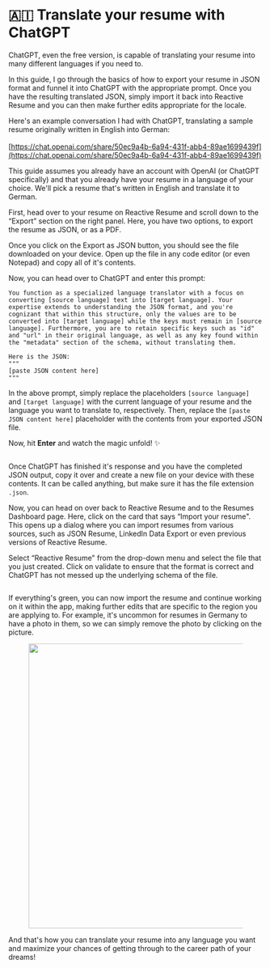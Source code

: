 # 🇦🇮 Translate your resume with ChatGPT

ChatGPT, even the free version, is capable of translating your resume into many different languages if you need to.

In this guide, I go through the basics of how to export your resume in JSON format and funnel it into ChatGPT with the appropriate prompt. Once you have the resulting translated JSON, simply import it back into Reactive Resume and you can then make further edits appropriate for the locale.

Here's an example conversation I had with ChatGPT, translating a sample resume originally written in English into German:\
\
[https://chat.openai.com/share/50ec9a4b-6a94-431f-abb4-89ae1699439f](https://chat.openai.com/share/50ec9a4b-6a94-431f-abb4-89ae1699439f)

This guide assumes you already have an account with OpenAI (or ChatGPT specifically) and that you already have your resume in a language of your choice. We'll pick a resume that's written in English and translate it to German.

First, head over to your resume on Reactive Resume and scroll down to the “Export” section on the right panel. Here, you have two options, to export the resume as JSON, or as a PDF.

Once you click on the Export as JSON button, you should see the file downloaded on your device. Open up the file in any code editor (or even Notepad) and copy all of it's contents.

Now, you can head over to ChatGPT and enter this prompt:

```
You function as a specialized language translator with a focus on converting [source language] text into [target language]. Your expertise extends to understanding the JSON format, and you're cognizant that within this structure, only the values are to be converted into [target language] while the keys must remain in [source language]. Furthermore, you are to retain specific keys such as "id" and "url" in their original language, as well as any key found within the "metadata" section of the schema, without translating them.

Here is the JSON:
"""
[paste JSON content here]
"""
```

In the above prompt, simply replace the placeholders `[source language]` and `[target language]` with the current language of your resume and the language you want to translate to, respectively. Then, replace the `[paste JSON content here]` placeholder with the contents from your exported JSON file.

Now, hit **Enter** and watch the magic unfold! ✨

<figure><img src="../.gitbook/assets/Screenshot 2023-11-20 at 7.53.32 PM.png" alt=""><figcaption></figcaption></figure>

Once ChatGPT has finished it's response and you have the completed JSON output, copy it over and create a new file on your device with these contents. It can be called anything, but make sure it has the file extension `.json`.

Now, you can head on over back to Reactive Resume and to the Resumes Dashboard page. Here, click on the card that says “Import your resume". This opens up a dialog where you can import resumes from various sources, such as JSON Resume, LinkedIn Data Export or even previous versions of Reactive Resume.

Select “Reactive Resume" from the drop-down menu and select the file that you just created. Click on validate to ensure that the format is correct and ChatGPT has not messed up the underlying schema of the file.

<figure><img src="../.gitbook/assets/Screenshot 2023-11-20 at 7.54.31 PM.png" alt=""><figcaption></figcaption></figure>

If everything's green, you can now import the resume and continue working on it within the app, making further edits that are specific to the region you are applying to. For example, it's uncommon for resumes in Germany to have a photo in them, so we can simply remove the photo by clicking on the picture.

<figure><img src="../.gitbook/assets/Screenshot 2023-11-20 at 7.55.24 PM.png" alt="" width="563"><figcaption></figcaption></figure>

And that's how you can translate your resume into any language you want and maximize your chances of getting through to the career path of your dreams!
